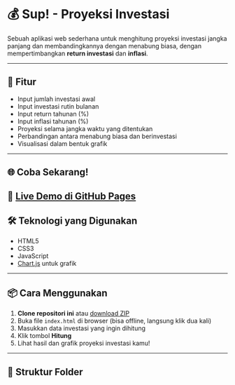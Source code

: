 # 💰 Sup! - Proyeksi Investasi
Sebuah aplikasi web sederhana untuk menghitung proyeksi investasi jangka panjang dan membandingkannya dengan menabung biasa, dengan mempertimbangkan **return investasi** dan **inflasi**.

---

## 🚀 Fitur

- Input jumlah investasi awal
- Input investasi rutin bulanan
- Input return tahunan (%)
- Input inflasi tahunan (%)
- Proyeksi selama jangka waktu yang ditentukan
- Perbandingan antara menabung biasa dan berinvestasi
- Visualisasi dalam bentuk grafik

---


## 🌐 Coba Sekarang!  
🔗 **[Live Demo di GitHub Pages](https://alexy03.github.io/budgeting-calculator/)**
---


## 🛠️ Teknologi yang Digunakan

- HTML5
- CSS3
- JavaScript
- [Chart.js](https://www.chartjs.org/) untuk grafik

---

## 📦 Cara Menggunakan

1. **Clone repositori ini** atau [download ZIP](https://github.com/alexy03/proyeksi-investasi/archive/refs/heads/main.zip)
2. Buka file `index.html` di browser (bisa offline, langsung klik dua kali)
3. Masukkan data investasi yang ingin dihitung
4. Klik tombol **Hitung**
5. Lihat hasil dan grafik proyeksi investasi kamu!

---

## 📁 Struktur Folder

